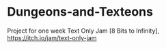 # Dungeons-and-Texteons
Project for one week Text Only Jam [8 Bits to Infinity], https://itch.io/jam/text-only-jam
